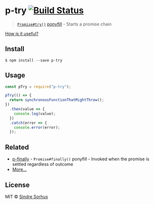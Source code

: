 # p-try [![Build Status](https://travis-ci.org/sindresorhus/p-try.svg?branch=master)](https://travis-ci.org/sindresorhus/p-try)

> [`Promise#try()`](https://github.com/ljharb/proposal-promise-try) [ponyfill](https://ponyfill.com) - Starts a promise chain

[How is it useful?](http://cryto.net/~joepie91/blog/2016/05/11/what-is-promise-try-and-why-does-it-matter/)

## Install

```
$ npm install --save p-try
```

## Usage

```js
const pTry = require("p-try");

pTry(() => {
  return synchronousFunctionThatMightThrow();
})
  .then(value => {
    console.log(value);
  })
  .catch(error => {
    console.error(error);
  });
```

## Related

* [p-finally](https://github.com/sindresorhus/p-finally) - `Promise#finally()` ponyfill - Invoked when the promise is settled regardless of outcome
* [More…](https://github.com/sindresorhus/promise-fun)

## License

MIT © [Sindre Sorhus](https://sindresorhus.com)
